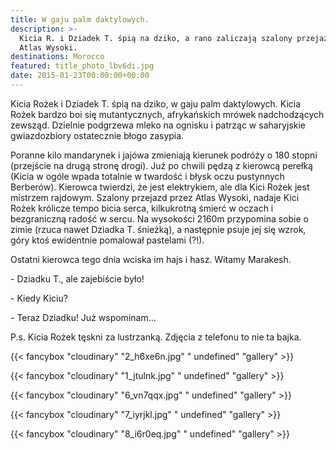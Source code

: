```yaml
---
title: W gaju palm daktylowych.
description: >-
  Kicia R. i Dziadek T. śpią na dziko, a rano zaliczają szalony przejazd przez
  Atlas Wysoki. 
destinations: Morocco
featured: title_photo_lbv6di.jpg
date: 2015-01-23T00:00:00+00:00
---
```

Kicia Rożek i Dziadek T. śpią na dziko, w gaju palm daktylowych. Kicia Rożek bardzo boi się mutantycznych, afrykańskich mrówek nadchodzących zewsząd. Dzielnie podgrzewa mleko na ognisku i patrząc w saharyjskie gwiazdozbiory ostatecznie błogo zasypia. 

Poranne kilo mandarynek i jajówa zmieniają kierunek podróży o 180 stopni (przejście na drugą stronę drogi). Już po chwili pędzą z kierowcą perełką (Kicia w ogóle wpada totalnie w twardość i błysk oczu pustynnych Berberów). Kierowca twierdzi, że jest elektrykiem, ale dla Kici Rożek jest mistrzem rajdowym. Szalony przejazd przez Atlas Wysoki, nadaje Kici Rożek królicze tempo bicia serca, kilkukrotną śmierć w oczach i bezgraniczną radość w sercu. Na wysokości 2160m przypomina sobie o zimie (rzuca nawet Dziadka T. śnieżką), a następnie psuje jej się wzrok, góry ktoś ewidentnie pomalował pastelami (?!). 

Ostatni kierowca tego dnia wciska im hajs i hasz. Witamy Marakesh.

\- Dziadku T., ale zajebiście było!

\- Kiedy Kiciu?

\- Teraz Dziadku! Już wspominam...



P.s. Kicia Rożek tęskni za lustrzanką. Zdjęcia z telefonu to nie ta bajka.

{{< fancybox "cloudinary" "2_h6xe6n.jpg" " undefined" "gallery" >}}

{{< fancybox "cloudinary" "1_jtulnk.jpg" " undefined" "gallery" >}}

{{< fancybox "cloudinary" "6_vn7qqx.jpg" " undefined" "gallery" >}}

{{< fancybox "cloudinary" "7_iyrjkl.jpg" " undefined" "gallery" >}}

{{< fancybox "cloudinary" "8_i6r0eq.jpg" " undefined" "gallery" >}}
